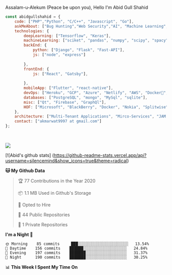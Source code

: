 Assalam-u-Alekum (Peace be upon you), Hello I'm Abid Gull Shahid
```javascript
const abidgullshahid = {
    code: ["PHP","Python", "C/C++", "Javascript", "Go"],
    askMeAbout: ["Bug Hunting","Web Security","AI", "Machine Learning", "Deep Learning", "NLP", "Web Dev"],
    technologies: {
        deepLearning: ["Tensorflow", "Keras"],
        machineLearning: ["sciket", "pandas", "numpy", "scipy", "spacy", "Ocatve", "Jupyter"],
        backEnd: {
            python: ["Django", "Flask", "Fast-API"],
            js: ["node", "express"]
            
        },
        frontEnd: {
            js: ["React", "Gatsby"],
            
        },
        mobileApp: ["Flutter", "react-native"],
        devOps: ["Heroku", "GCP", "Azure", "Netlify", "AWS", "Docker🐳", "Travis", "GitHub Actions"],
        databases: ["PostgreSQL", "mongo", "MySql", "sqlite"],
        misc: ["Qt", "Firebase", "GraphQl"],
        HOF: ["Microsoft", "BlackBerry", "Docker", "Nokia", "Splitwise", "ESET", "JET", "SONY", "Topicus", "ALCHEMY" ]
    },
    architecture: ["Multi-Tenant Applications", "Mirco-Services", "JAM Stack", "PWA", "SPA"],
    contact: ["akmarwat9997 at gmail.com"]
};
```

<a href="https://sourcerer.io/silencemind"><img src="https://img.shields.io/badge/Python-351%20commits-orange.svg" alt=""></a>
<a href="https://sourcerer.io/silencemind"><img src="https://img.shields.io/badge/JavaScript-145%20commits-orange.svg" alt=""></a>



<a href="https://sourcerer.io/silencemind"><img src="https://sourcerer.io/icons/logo-sharing.svg"></a>

[![Abid's github stats] (https://github-readme-stats.vercel.app/api?username=silencemind&show_icons=true&theme=radical)

<!--START_SECTION:waka-->
**🐱 My Github Data** 

> 🏆 77 Contributions in the Year 2020
 > 
> 📦 1.1 MB Used in Github's Storage 
 > 
> 💼 Opted to Hire
 > 
> 📜 44 Public Repositories
 > 
> 🔑 1 Private Repositories 

**I'm a Night 🦉** 

```text
🌞 Morning    85 commits     ███░░░░░░░░░░░░░░░░░░░░░░   13.54% 
🌆 Daytime    156 commits    ██████░░░░░░░░░░░░░░░░░░░   24.84% 
🌃 Evening    197 commits    ███████░░░░░░░░░░░░░░░░░░   31.37% 
🌙 Night      190 commits    ███████░░░░░░░░░░░░░░░░░░   30.25%

```


📊 **This Week I Spent My Time On** 

```text
```


<!--END_SECTION:waka-->

